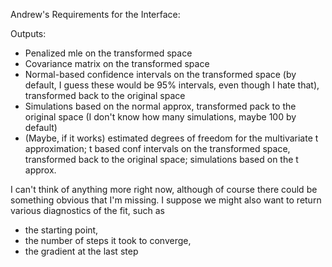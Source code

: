 Andrew's Requirements for the Interface:

Outputs:

* Penalized mle on the transformed space 
* Covariance matrix on the transformed space
* Normal-based confidence intervals on the transformed space (by default, I guess these would be 95% intervals, even though I hate that), transformed back to the original space
* Simulations based on the normal approx, transformed pack to the original space (I don't know how many simulations, maybe 100 by default)
* (Maybe, if it works) estimated degrees of freedom for the multivariate t approximation; t based conf intervals on the transformed space, transformed back to the original space; simulations based on the t approx.

I can't think of anything more right now, although of course there could be something obvious that I'm missing.  I suppose we might also want to return various diagnostics of the fit, such as 

* the starting point, 
* the number of steps it took to converge, 
* the gradient at the last step

